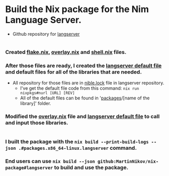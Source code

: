 # Build the Nix package for the Nim Language Server.
* Github repository for [langserver](https://github.com/nim-lang/langserver)
#

### Created [flake.nix](flake.nix), [overlay.nix](overlay.nix) and [shell.nix](shell.nix) files.

### After those files are ready, I created the [langserver default file](packages/langserver/default.nix) and default files for all of the libraries that are needed.
*  All repository for those files are in [nible.lock](https://github.com/nim-lang/langserver/blob/master/nimble.lock) file in langserver repository.
    * I've get the default file code from this command: `nix run nixpkgs#nurl [URL] [REV]`
    * All of the default files can be found in '[packages](packages)/[name of the library]' folder. 
### Modified the [overlay.nix](overlay.nix) file and [langserver default file](packages/langserver/default.nix) to call and input those libraries.

#

### I built the package with the `nix build --print-build-logs --json .#packages.x86_64-linux.langserver` command.

### End users can use `nix build --json github:MartinNikov/nix-package#langserver` to build and use the package.
